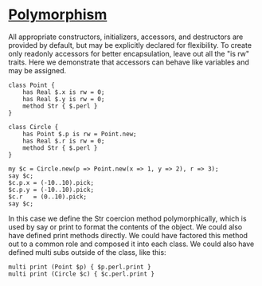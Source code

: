 [1]: http://rosettacode.org/wiki/Polymorphism

# [Polymorphism][1]

All appropriate constructors, initializers, accessors, and destructors are provided by default, but may be explicitly declared for flexibility.
To create only readonly accessors for better encapsulation, leave out all the "is rw" traits.
Here we demonstrate that accessors can behave like variables and may be assigned.

```perl6
class Point {
    has Real $.x is rw = 0;
    has Real $.y is rw = 0;
    method Str { $.perl }
}
 
class Circle {
    has Point $.p is rw = Point.new;
    has Real $.r is rw = 0;
    method Str { $.perl }
}
 
my $c = Circle.new(p => Point.new(x => 1, y => 2), r => 3);
say $c;
$c.p.x = (-10..10).pick;
$c.p.y = (-10..10).pick;
$c.r   = (0..10).pick;
say $c;
```


In this case we define the Str coercion method polymorphically, which is used by say or print to format the contents of the object.
We could also have defined print methods directly.
We could have factored this method out to a common role and composed it into each class.
We could also have defined multi subs outside of the class, like this:

```perl6
multi print (Point $p) { $p.perl.print }
multi print (Circle $c) { $c.perl.print }
```